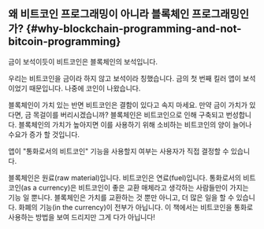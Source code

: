 ## 왜 비트코인 프로그래밍이 아니라 블록체인 프로그래밍인가? {#why-blockchain-programming-and-not-bitcoin-programming}

금이 보석이듯이 비트코인은 블록체인의 보석입니다.

우리는 비트코인을 금이라 하지 않고 보석이라 칭했습니다. 금의 첫 번째 킬러 앱이 보석이었기 때문입니다. 나중에 코인이 나왔습니다.

블록체인이 가치 있는 반면 비트코인은 결함이 있다고 속지 마세요. 만약 금이 가치가 있다면, 금 목걸이를 버리시겠습니까? 블록체인은 비트코인으로 인해 구축되고 번성합니다. 블록체인의 가치가 높아지면 이를 사용하기 위해 소비하는 비트코인의 양이 늘어나 수요가 증가 할 것입니다.

앱이 "통화로서의 비트코인" 기능을 사용할지 여부는 사용자가 직접 결정할 수 있습니다.

블록체인은 원료(raw material)입니다. 비트코인은 연료(fuel)입니다. 통화로서의 비트코인(as a currency)은 비트코인이 좋은 교환 매체라고 생각하는 사람들만이 가지는 기능 일 뿐니다. 블록체인은 가치를 교환하는 것 뿐만 아니고, 더 많은 일을 할 수 있습니다. 화폐의 기능(in the currency)이 전부가 아닙니다. 이 책에서는 비트코인을 통화로 사용하는 방법을 보여 드리지만 그게 다가 아닙니다!
